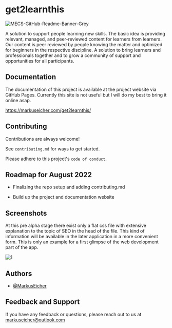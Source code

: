 
# get2learnthis

![MECS-GitHub-Readme-Banner-Grey](https://user-images.githubusercontent.com/83175378/186284368-4abb9a1c-d946-4f5a-b8c1-d704ae77569c.png)

A solution to support people learning new skills. The basic idea is providing relevant, managed, and peer-reviewed content for learners from learners. Our content is peer reviewed by people knowing the matter and optimized for beginners in the respective discipline. A solution to bring learners and professionals together and to grow a community of support and opportunities for all participants.



## Documentation

The documentation of this project is available at the project website via GitHub Pages. Currently this site is not useful but I will do my best to bring it online asap.

https://markuseicher.com/get2learnthis/



## Contributing

Contributions are always welcome!

See `contributing.md` for ways to get started.

Please adhere to this project's `code of conduct`.



## Roadmap for August 2022

- Finalizing the repo setup and adding contributing.md

- Build up the project and documentation website



## Screenshots

At this pre alpha stage there exist only a flat css file with extensive explanation to the topic of SEO in the head of the file. This kind of information will be available in the later application in a more convenient form. This is only an example for a first glimpse of the web development part of the app.

![1](https://user-images.githubusercontent.com/83175378/186280266-91ffa71d-df80-481f-9169-bee315b9e2d0.PNG)



## Authors

- [@MarkusEicher](https://www.github.com/MarkusEicher)



## Feedback and Support

If you have any feedback or questions, please reach out to us at markuseicher@outlook.com

